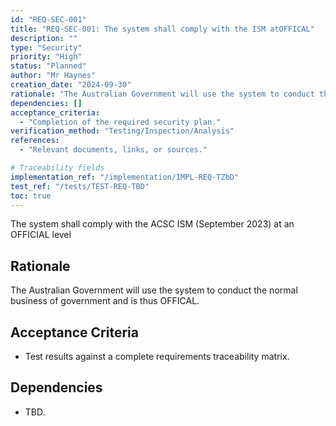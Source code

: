 ```yaml
---
id: "REQ-SEC-001"
title: "REQ-SEC-001: The system shall comply with the ISM atOFFICAL"
description: ""
type: "Security"
priority: "High"
status: "Planned"
author: "Mr Haynes"
creation_date: "2024-09-30"
rationale: "The Australian Government will use the system to conduct the normal business of government and is thus OFFICAL."
dependencies: []
acceptance_criteria:
  - "Completion of the required security plan."
verification_method: "Testing/Inspection/Analysis"
references:
  - "Relevant documents, links, or sources."

# Traceability fields
implementation_ref: "/implementation/IMPL-REQ-TZbD"
test_ref: "/tests/TEST-REQ-TBD"
toc: true
---
```


The system shall comply with the ACSC ISM (September 2023) at an OFFICIAL level

## Rationale
The Australian Government will use the system to conduct the normal business of government and is thus OFFICAL.

## Acceptance Criteria
- Test results against a complete requirements traceability matrix.

## Dependencies
- TBD.
